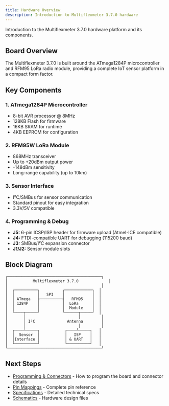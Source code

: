```yaml
---
title: Hardware Overview
description: Introduction to Multiflexmeter 3.7.0 hardware
---
```


Introduction to the Multiflexmeter 3.7.0 hardware platform and its components.

## Board Overview

The Multiflexmeter 3.7.0 is built around the ATmega1284P microcontroller and RFM95 LoRa radio module, providing a complete IoT sensor platform in a compact form factor.

## Key Components

### 1. ATmega1284P Microcontroller
- 8-bit AVR processor @ 8MHz
- 128KB Flash for firmware
- 16KB SRAM for runtime
- 4KB EEPROM for configuration

### 2. RFM95W LoRa Module
- 868MHz transceiver
- Up to +20dBm output power
- -148dBm sensitivity
- Long-range capability (up to 10km)

### 3. Sensor Interface
- I²C/SMBus for sensor communication
- Standard pinout for easy integration
- 3.3V/5V compatible

### 4. Programming & Debug
- **J5:** 6-pin ICSP/ISP header for firmware upload (Atmel-ICE compatible)
- **J4:** FTDI-compatible UART for debugging (115200 baud)
- **J3:** SMBus/I²C expansion connector
- **J1/J2:** Sensor module slots

## Block Diagram

```
┌─────────────────────────────────────────┐
│           Multiflexmeter 3.7.0             │
│                                         │
│  ┌──────────┐          ┌────────────┐  │
│  │          │   SPI    │            │  │
│  │ ATmega   ├──────────┤   RFM95    │  │
│  │ 1284P    │          │  LoRa      │  │
│  │          │          │  Module    │  │
│  └────┬─────┘          └──────┬─────┘  │
│       │                       │         │
│       │ I²C              Antenna        │
│       │                       │         │
│  ┌────┴─────┐           ┌────┴─────┐   │
│  │  Sensor  │           │   ISP    │   │
│  │Interface │           │ & UART   │   │
│  └──────────┘           └──────────┘   │
└─────────────────────────────────────────┘
```

## Next Steps

- [Programming & Connectors](/hardware/programming/) - How to program the board and connector details
- [Pin Mappings](/hardware/pinout/) - Complete pin reference
- [Specifications](/hardware/specifications/) - Detailed technical specs
- [Schematics](/hardware/schematics/) - Hardware design files
